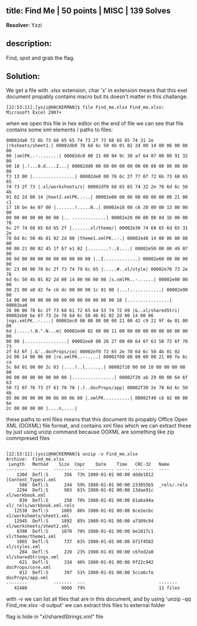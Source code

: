 ## title: Find Me | 50 points | MISC | 139 Solves

**Resolver:** Yxzi

## description:

Find, spot and grab the flag.

## Solution:

We get a file with .xlsx extension, char 'x' in extension means that this exel document propably contains macro but its doesn't matter in this challange.

<code>[22:53:11]:[yxzi@HACKERMAN]$ file Find_me.xlsx
Find_me.xlsx: Microsoft Excel 2007+</code>

when we open this file in hex editor on the end of file we can see that file contains some xml elements / paths to files:

<code>00002da0  72 6b 73 68 65 65 74 73  2f 73 68 65 65 74 31 2e  |rksheets/sheet1.|
00002db0  78 6d 6c 50 4b 01 02 2d  00 14 00 06 00 08 00 00  |xmlPK..-........|
00002dc0  00 21 00 94 9c 30 a7 64  07 00 00 91 32 00 00 18  |.!...0.d....2...|
00002dd0  00 00 00 00 00 00 00 00  00 00 00 00 00 f3 13 00  |................|
00002de0  00 78 6c 2f 77 6f 72 6b  73 68 65 65 74 73 2f 73  |.xl/worksheets/s|
00002df0  68 65 65 74 32 2e 78 6d  6c 50 4b 01 02 2d 00 14  |heet2.xmlPK..-..|
00002e00  00 06 00 08 00 00 00 21  00 c1 17 10 be 4e 07 00  |.......!.....N..|
00002e10  00 c6 20 00 00 13 00 00  00 00 00 00 00 00 00 00  |.. .............|
00002e20  00 00 00 8d 1b 00 00 78  6c 2f 74 68 65 6d 65 2f  |.......xl/theme/|
00002e30  74 68 65 6d 65 31 2e 78  6d 6c 50 4b 01 02 2d 00  |theme1.xmlPK..-.|
00002e40  14 00 06 00 08 00 00 00  21 00 82 45 1f b7 e1 02  |........!..E....|
00002e50  00 00 49 07 00 00 0d 00  00 00 00 00 00 00 00 00  |..I.............|
00002e60  00 00 00 00 0c 23 00 00  78 6c 2f 73 74 79 6c 65  |.....#..xl/style|
00002e70  73 2e 78 6d 6c 50 4b 01  02 2d 00 14 00 06 00 08  |s.xmlPK..-......|
00002e80  00 00 00 21 00 a0 d2 fe  c6 dc 00 00 00 1c 01 00  |...!............|
00002e90  00 14 00 00 00 00 00 00  00 00 00 00 00 00 00 18  |................|
00002ea0  26 00 00 78 6c 2f 73 68  61 72 65 64 53 74 72 69  |&..xl/sharedStri|
00002eb0  6e 67 73 2e 78 6d 6c 50  4b 01 02 2d 00 14 00 06  |ngs.xmlPK..-....|
00002ec0  00 08 00 00 00 21 00 42  c9 22 9f 4e 01 00 00 6d  |.....!.B.".N...m|
00002ed0  02 00 00 11 00 00 00 00  00 00 00 00 00 00 00 00  |................|
00002ee0  00 26 27 00 00 64 6f 63  50 72 6f 70 73 2f 63 6f  |.&'..docProps/co|
00002ef0  72 65 2e 78 6d 6c 50 4b  01 02 2d 00 14 00 06 00  |re.xmlPK..-.....|
00002f00  08 00 00 00 21 00 fe 6c  ca 5c 8d 01 00 00 2c 03  |....!..l.\....,.|
00002f10  00 00 10 00 00 00 00 00  00 00 00 00 00 00 00 00  |................|
00002f20  ab 29 00 00 64 6f 63 50  72 6f 70 73 2f 61 70 70  |.)..docProps/app|
00002f30  2e 78 6d 6c 50 4b 05 06  00 00 00 00 0b 00 0b 00  |.xmlPK..........|
00002f40  c6 02 00 00 6e 2c 00 00  00 00                    |....n,....|</code>

these paths to xml files means that this document its propably Office Open XML (OOXML) file format, and contains xml files which we can extract these by just using unzip command because OOXML are something like zip commpresed files

<code>
[22:53:11]:[yxzi@HACKERMAN]$ unzip -v Find_me.xlsx
Archive:  Find_me.xlsx
 Length   Method    Size  Cmpr    Date    Time   CRC-32   Name
--------  ------  ------- ---- ---------- ----- --------  ----
    1304  Defl:S      356  73% 1980-01-01 00:00 ddde1812  [Content_Types].xml
     588  Defl:S      244  59% 1980-01-01 00:00 233055b5  _rels/.rels
    2294  Defl:S      903  61% 1980-01-01 00:00 13dae91c  xl/workbook.xml
     839  Defl:S      250  70% 1980-01-01 00:00 61a6a94a  xl/_rels/workbook.xml.rels
   12538  Defl:S     1805  86% 1980-01-01 00:00 6ce2ecbc  xl/worksheets/sheet1.xml
   12945  Defl:S     1892  85% 1980-01-01 00:00 a7309c94  xl/worksheets/sheet2.xml
    8390  Defl:S     1870  78% 1980-01-01 00:00 be1017c1  xl/theme/theme1.xml
    1865  Defl:S      737  61% 1980-01-01 00:00 b71f4582  xl/styles.xml
     284  Defl:S      220  23% 1980-01-01 00:00 c6fed2a0  xl/sharedStrings.xml
     621  Defl:S      334  46% 1980-01-01 00:00 9f22c942  docProps/core.xml
     812  Defl:S      397  51% 1980-01-01 00:00 5cca6cfe  docProps/app.xml
--------          -------  ---                            -------
   42480             9008  79%                            11 files
</code>


with -v we can list all files that are in this document, and by using 'unzip -qq Find_me.xlsx -d output' we can extract this files to external folder

flag is hide in "xl/sharedStrings.xml" file
